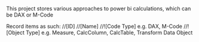 This project stores various approaches to power bi calculations, which can be DAX or M-Code

Record items as such:
//[ID]
//[Name]
//![Code Type] e.g. DAX, M-Code
//![Object Type] e.g. Measure, CalcColumn, CalcTable, Transform Data Object
